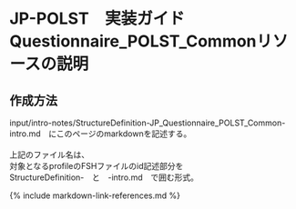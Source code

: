 
# JP-POLST　実装ガイドQuestionnaire_POLST_Commonリソースの説明

## 作成方法
input/intro-notes/StructureDefinition-JP_Questionnaire_POLST_Common-intro.md　にこのページのmarkdownを記述する。<br>
<br>
上記のファイル名は、<br>
対象となるprofileのFSHファイルのid記述部分を<br>
StructureDefinition-　と　-intro.md　で囲む形式。<br>

{% include markdown-link-references.md %}
